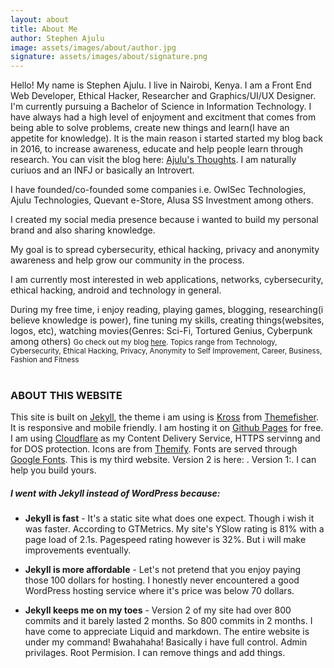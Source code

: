 ```yaml
---
layout: about
title: About Me
author: Stephen Ajulu
image: assets/images/about/author.jpg
signature: assets/images/about/signature.png
---
```


Hello! My name is Stephen Ajulu. I live in Nairobi, Kenya.
I am a Front End Web Developer, Ethical Hacker, Researcher and Graphics/UI/UX Designer. I'm currently pursuing a Bachelor of Science in Information Technology. I have always had a high level of enjoyment and excitment that comes from being able to solve problems, create new things and learn(I have an appetite for knowledge). It is the main reason i started started my blog back in 2016, to increase awareness, educate and help people learn through research. You can visit the blog here: [Ajulu's Thoughts](https://ajulusthoughts.wordpress.com). I am naturally curiuos and an INFJ or basically an Introvert.

I have founded/co-founded some companies i.e. OwlSec Technologies, Ajulu Technologies, Quevant e-Store, Alusa SS Investment among others.

I created my social media presence because i wanted to build my personal brand and also sharing knowledge.

My goal is to spread cybersecurity, ethical hacking, privacy and anonymity awareness and help grow our community in the process.

I am currently most interested in web applications, networks, cybersecurity, ethical hacking, android and technology in general.

During my free time, i enjoy reading, playing games, blogging, researching(i believe knowledge is power), fine tuning my skills, creating things(websites, logos, etc), watching movies(Genres: Sci-Fi, Tortured Genius, Cyberpunk among others)
<small>
Go check out my blog [here](https://ajulusthoughts.wordpress.com). Topics range from Technology, Cybersecurity, Ethical Hacking, Privacy, Anonymity to Self Improvement, Career, Business, Fashion and Fitness
  </small>
<br>
<br>
### ABOUT THIS WEBSITE

This site is built on [Jekyll](https://jekyllrb.com/), the theme i am using is [Kross](https://github.com/themefisher/kross-jekyll-portfolio-template) from [Themefisher](https://themefisher.com/). It is responsive and mobile friendly. I am hosting it on [Github Pages](https://pages.github.com/) for free. I am using [Cloudflare](https://cloudflare.com) as my Content Delivery Service, HTTPS servinng and for DOS protection. Icons are from [Themify](https://themify.me/themify-icons). Fonts are served through [Google Fonts](https://www.google.com/fonts). This is my third website. Version 2 is here: . Version 1:.
I can help you build yours. 
##### I went with Jekyll instead of WordPress because:
 - **Jekyll is fast** - It's a static site what does one expect. Though i wish it was faster. According to GTMetrics. My site's YSlow rating is 81% with a page load of 2.1s. Pagespeed rating however is 32%. But i will make improvements eventually.

 - **Jekyll is more affordable** - Let's not pretend that you enjoy paying those 100 dollars for hosting. I honestly never encountered a good WordPress hosting service where it's price was below 70 dollars.

 - **Jekyll keeps me on my toes** - Version 2 of my site had over 800 commits and it barely lasted 2 months. So 800 commits in 2 months. I have come to appreciate Liquid and markdown. The entire website is under my command! Bwahahaha! Basically i have full control. Admin privilages. Root Permision. I can remove things and add things. 
